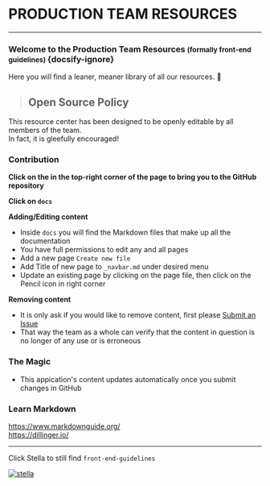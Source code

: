 # <i class="fas fa-cog fa-spin fa-sm"></i> PRODUCTION TEAM RESOURCES 
***
### Welcome to the Production Team Resources <small>(formally front-end guidelines) </small> {docsify-ignore}  
Here you will find a leaner, meaner library of all our resources. :clap:  

> ## Open Source Policy 

This resource center has been designed to be openly editable by all members of the team.  
In fact, it is gleefully encouraged!

### Contribution

**Click on the <i class="fab fa-github"></i> in the top-right corner of the page to bring you to the GitHub repository**  

**Click on `docs`**  

**Adding/Editing content**  
  - Inside `docs` you will find the Markdown files that make up all the documentation  
  - You have full permissions to edit any and all pages    
  - Add a new page `Create new file`  
  - Add Title of new page to `_navbar.md` under desired menu
  - Update an existing page by clicking on the page file, then click on the Pencil icon in right corner 

**Removing content** 
  - It is only ask if you would like to remove content, first please [Submit an Issue](https://github.com/chrisroselli/production-team-resources/issues)  
  - That way the team as a whole can verify that the content in question is no longer of any use or is erroneous

### The Magic
 - This appication's content updates automatically once you submit changes in GitHub

### Learn Markdown
https://www.markdownguide.org/  
https://dillinger.io/  
***
Click Stella to still find `front-end-guidelines` 

[![stella](http://d6449bb3dc657045bfc9-290115cc0d6de62a29c33db202ae565c.r80.cf1.rackcdn.com/687/stella.png)](https://github.com/bs-production/front-end-guidelines)

